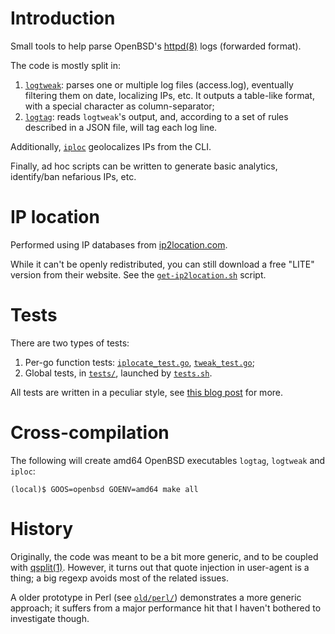 # Introduction
Small tools to help parse OpenBSD's [httpd(8)][httpd-8]
logs (forwarded format).

The code is mostly split in:

  1. [``logtweak``][logtweak]: parses one or multiple log files (access.log),
  eventually filtering them on date, localizing IPs, etc. It outputs
  a table-like format, with a special character as column-separator;
  2. [``logtag``][logtag]: reads ``logtweak``'s output, and, according to
  a set of rules described in a JSON file, will tag each log
  line.

Additionally, [``iploc``][iploc] geolocalizes IPs from the CLI.

Finally, ad hoc scripts can be written to generate basic analytics,
identify/ban nefarious IPs, etc.

# IP location
Performed using IP databases from [ip2location.com][ip2location.com].

While it can't be openly redistributed, you can still download a
free "LITE" version from their website. See the [``get-ip2location.sh``][get-ip2loc]
script.

# Tests
There are two types of tests:

  1. Per-go function tests: [``iplocate_test.go``][iplocate-test],
  [``tweak_test.go``][tweak-test];
  2. Global tests, in [``tests/``][tests], launched by [``tests.sh``][tests-sh].

All tests are written in a peculiar style, see [this blog post][tales-ftests]
for more.

# Cross-compilation
The following will create amd64 OpenBSD executables ``logtag``,
``logtweak`` and ``iploc``:

    (local)$ GOOS=openbsd GOENV=amd64 make all

# History
Originally, the code was meant to be a bit more generic, and to be
coupled with [qsplit(1)][qsplit-1]. However, it turns out that quote
injection in user-agent is a thing; a big regexp avoids most of the
related issues.

A older prototype in Perl (see [``old/perl/``][perl-proto]) demonstrates a more
generic approach; it suffers from a major performance hit
that I haven't bothered to investigate though.

[httpd-8]:         https://man.openbsd.org/httpd.8
[qsplit-1]:        https://github.com/mbivert/qsplit/blob/master/qsplit.1
[ip2location.com]: https://www.ip2location.com
[tales-ftests]:    https://tales.mbivert.com/on-a-function-based-test-framework/
[perl-proto]:      https://github.com/mbivert/log-tools/tree/master/old/perl
[logtweak]:        https://github.com/mbivert/log-tools/blob/master/logtweak.go
[logtag]:          https://github.com/mbivert/log-tools/blob/master/logtag.go
[iploc]:           https://github.com/mbivert/log-tools/blob/master/iploc.go
[get-ip2loc]:      https://github.com/mbivert/log-tools/blob/master/get-ip2location.sh
[iplocate-test]:   https://github.com/mbivert/log-tools/blob/master/iplocate_test.go
[tweak-test]:      https://github.com/mbivert/log-tools/blob/master/tweak_test.go
[tests]:           https://github.com/mbivert/log-tools/tree/master/tests
[tests-sh]:        https://github.com/mbivert/log-tools/blob/master/tests.sh

